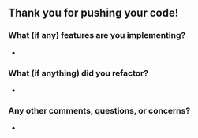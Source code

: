 ## Thank you for pushing your code!

### What (if any) features are you implementing?
 +

### What (if anything) did you refactor?
 +
 
### Any other comments, questions, or concerns?
 +
